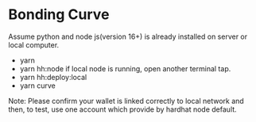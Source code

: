 # Bonding Curve
Assume python and node js(version 16+) is already installed on server or local computer.
- yarn 
- yarn hh:node
if local node is running, open another terminal tap. 
- yarn hh:deploy:local
- yarn curve

Note: Please confirm  your wallet is linked correctly to local network and then, to test, use one account which provide by hardhat node default. 